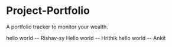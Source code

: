 # Project-Portfolio
A portfolio tracker to monitor your wealth.


hello world -- Rishav-sy
Hello world -- Hrithik
hello world -- Ankit
